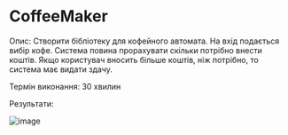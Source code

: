 # CoffeeMaker

Опис:
Створити бібліотеку для кофейного автомата. На вхід подається вибір кофе. Система повина прорахувати скільки потрібно внести коштів. 
Якщо користувач вносить більше коштів, ніж потрібно, то система має видати здачу. 

Термін виконання: 30 хвилин

Результати: 

![image](https://i.ibb.co/DtKvk7L/photo-2019-12-05-01-21-40.jpg)
